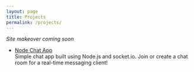 ```yaml
---
layout: page
title: Projects
permalink: /projects/
---
```


*Site makeover coming soon*

* [Node Chat App](http://nodechat.codywanless.com)  
   Simple chat app built using Node.js and socket.io. Join or create a chat room for a real-time messaging client!